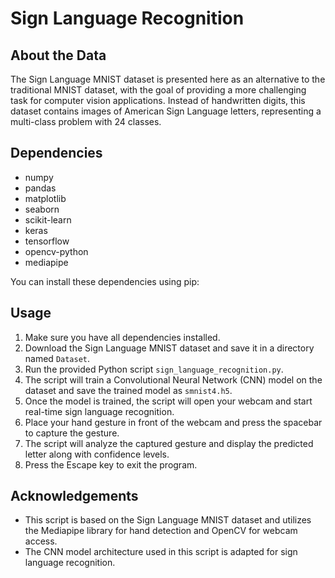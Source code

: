 # Sign Language Recognition

## About the Data

The Sign Language MNIST dataset is presented here as an alternative to the traditional MNIST dataset, with the goal of providing a more challenging task for computer vision applications. Instead of handwritten digits, this dataset contains images of American Sign Language letters, representing a multi-class problem with 24 classes.

## Dependencies

- numpy
- pandas
- matplotlib
- seaborn
- scikit-learn
- keras
- tensorflow
- opencv-python
- mediapipe

You can install these dependencies using pip:

## Usage

1. Make sure you have all dependencies installed.
2. Download the Sign Language MNIST dataset and save it in a directory named `Dataset`.
3. Run the provided Python script `sign_language_recognition.py`.
4. The script will train a Convolutional Neural Network (CNN) model on the dataset and save the trained model as `smnist4.h5`.
5. Once the model is trained, the script will open your webcam and start real-time sign language recognition.
6. Place your hand gesture in front of the webcam and press the spacebar to capture the gesture.
7. The script will analyze the captured gesture and display the predicted letter along with confidence levels.
8. Press the Escape key to exit the program.

## Acknowledgements

- This script is based on the Sign Language MNIST dataset and utilizes the Mediapipe library for hand detection and OpenCV for webcam access.
- The CNN model architecture used in this script is adapted for sign language recognition.


